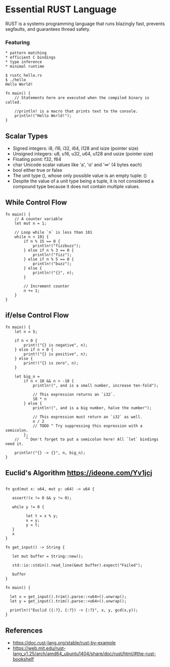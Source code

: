 # Essential RUST Language
  
  RUST is a systems programming language that runs blazingly fast, prevents
  segfaults, and guarantees thread safety.

### Featuring
    * pattern matching
    * efficient C bindings
    * type inference
    * minimal runtime  

```
$ rustc hello.rs
$ ./hello
Hello World!

fn main() {
    // Statements here are executed when the compiled binary is called.
    
    //println! is a macro that prints text to the console.
    println!("Hello World!");
}
```  

## Scalar Types

* Signed integers: i8, i16, i32, i64, i128 and isize (pointer size)
* Unsigned integers: u8, u16, u32, u64, u128 and usize (pointer size)
* Floating point: f32, f64
* char Unicode scalar values like 'a', 'α' and '∞' (4 bytes each)
* bool either true or false
* The unit type (), whose only possible value is an empty tuple: ()
* Despite the value of a unit type being a tuple, it is not considered a compound type because it does not contain multiple values.

## While Control Flow

```
fn main() {
    // A counter variable
    let mut n = 1;

    // Loop while `n` is less than 101
    while n < 101 {
        if n % 15 == 0 {
            println!("fizzbuzz");
        } else if n % 3 == 0 {
            println!("fizz");
        } else if n % 5 == 0 {
            println!("buzz");
        } else {
            println!("{}", n);
        }

        // Increment counter
        n += 1;
    }
}
```

## if/else Control Flow
```
fn main() {
    let n = 5;

    if n < 0 {
        print!("{} is negative", n);
    } else if n > 0 {
        print!("{} is positive", n);
    } else {
        print!("{} is zero", n);
    }

    let big_n =
        if n < 10 && n > -10 {
            println!(", and is a small number, increase ten-fold");

            // This expression returns an `i32`.
            10 * n
        } else {
            println!(", and is a big number, halve the number");

            // This expression must return an `i32` as well.
            n / 2
            // TODO ^ Try suppressing this expression with a semicolon.
        };
    //   ^ Don't forget to put a semicolon here! All `let` bindings need it.

    println!("{} -> {}", n, big_n);
}
```

 ## Euclid's Algorithm https://ideone.com/Yv1jcj

```

fn gcd(mut x: u64, mut y: u64) -> u64 {

   assert!(x != 0 && y != 0);

   while y != 0 {

   	     let t = x % y;
   	     x = y;
   	     y = t;
   }   
   x
}

fn get_input() -> String {

   let mut buffer = String::new();

   std::io::stdin().read_line(&mut buffer).expect("Failed");

   buffer
}

fn main() {
	
  let x = get_input().trim().parse::<u64>().unwrap();
  let y = get_input().trim().parse::<u64>().unwrap();
  
  println!("Euclid ({:?}, {:?}) -> {:?}", x, y, gcd(x,y));
}

```

## References

* https://doc.rust-lang.org/stable/rust-by-example
* https://web.mit.edu/rust-lang_v1.25/arch/amd64_ubuntu1404/share/doc/rust/html/#the-rust-bookshelf
